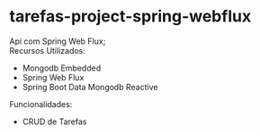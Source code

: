 # tarefas-project-spring-webflux
Api com Spring Web Flux; <br>
Recursos Utilizados:
<ul>
  <li>Mongodb Embedded</li>
  <li>Spring Web Flux</li>
  <li>Spring Boot Data Mongodb Reactive</li>
</ul>

Funcionalidades:
<ul>
  <li>CRUD de Tarefas</li>
</ul>
